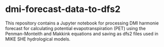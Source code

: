 # dmi-forecast-data-to-dfs2
This repository contains a Jupyter notebook for processing DMI harmonie forecast for calculating potential evapotranspiration (PET) using the Penman-Monteith and Makkink equations and saving as dfs2 files used in MIKE SHE hydrological models.
